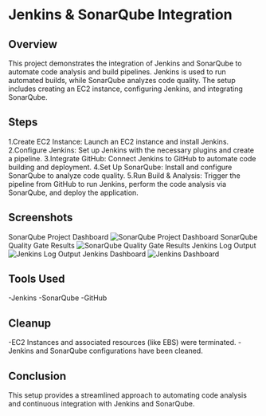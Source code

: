 # Jenkins & SonarQube Integration

## Overview
This project demonstrates the integration of Jenkins and SonarQube to automate code analysis and build pipelines. Jenkins is used to run automated builds, while SonarQube analyzes code quality. The setup includes creating an EC2 instance, configuring Jenkins, and integrating SonarQube.

## Steps
1.Create EC2 Instance: Launch an EC2 instance and install Jenkins.
2.Configure Jenkins: Set up Jenkins with the necessary plugins and create a pipeline.
3.Integrate GitHub: Connect Jenkins to GitHub to automate code building and deployment.
4.Set Up SonarQube: Install and configure SonarQube to analyze code quality.
5.Run Build & Analysis: Trigger the pipeline from GitHub to run Jenkins, perform the code analysis via SonarQube, and deploy the application.

## Screenshots
SonarQube Project Dashboard
![SonarQube Project Dashboard](https://github.com/user-attachments/assets/2a00a1b4-cf2f-4787-b3be-7121a2ce4a7f)
SonarQube Quality Gate Results
![SonarQube Quality Gate Results](https://github.com/user-attachments/assets/e3b997f7-a7f2-41fa-9f6a-bc36a3257650)
Jenkins Log Output
![Jenkins Log Output](https://github.com/user-attachments/assets/2929a3e0-2748-4b5d-b93c-88f255bc5a2e)
Jenkins Dashboard
![Jenkins Dashboard](https://github.com/user-attachments/assets/49911d9c-0e8f-47ee-b327-e33e8c67e550)

## Tools Used
-Jenkins
-SonarQube
-GitHub

## Cleanup
-EC2 Instances and associated resources (like EBS) were terminated.
-Jenkins and SonarQube configurations have been cleaned.

## Conclusion
This setup provides a streamlined approach to automating code analysis and continuous integration with Jenkins and SonarQube.
